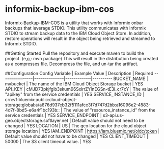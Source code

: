 # informix-backup-ibm-cos
Informix-Backup-IBM-COS is a utility that works with Informix onbar backups that leverage STDIO.  This utility communicates with Informix STDIO to stream backup data to the IBM Cloud Object Store.  In addition, restore operations will result in the object being retrieved and streamed to Informix STDIO.  

##Getting Started
Pull the repository and execute maven to build the project.  (e,g,:  mvn package)  This will result in the distribution being created as a compresses file.  Decompress the file, and un-tar the artifact.

##Configuration
Config Variable | Example Value | Description | Required
----------------|---------------|-------------|----------
BUCKET_NAME  |  mybucket  |  The name of the IBM Cloud Object Storage bucket  | YES
API_KEY  | cMJD73pkjfglb3skum96SxlrrZYlnEGSn-tE3i_cr7xY  |  The value of "apikey" from the service credentials  |  YES
SERVICE_INSTANCE_ID  |  crn:v1:bluemix:public:cloud-object-storage:global:a/a676d937cb32f5111afcc3f7d747d2bb:a16096e2-4583-4d7f-8bd5-e6a4f1bc193b::  |  The value of "resource_instance_id" from the service credentials  |  YES
SERVICE_ENDPOINT  |  s3-api.us-geo.objectstorage.softlayer.net  |  Default value should not need to be changed  |  YES
LOCATION  |  US  | The geo location for the cloud object storage location  |  YES
IAM_ENDPOINT  | https://iam.bluemix.net/oidc/token  |  Default value should not have to be changed  |  YES
CLIENT_TIMEOUT  |  50000  |  The S3 client timeout value.  |  YES



